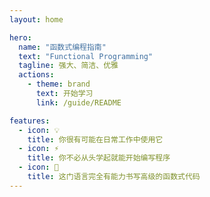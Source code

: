 ```yaml
---
layout: home

hero:
  name: "函数式编程指南"
  text: "Functional Programming"
  tagline: 强大、简洁、优雅
  actions:
    - theme: brand
      text: 开始学习
      link: /guide/README

features:
  - icon: 💡
    title: 你很有可能在日常工作中使用它
  - icon: ⚡️
    title: 你不必从头学起就能开始编写程序
  - icon: 🌳
    title: 这门语言完全有能力书写高级的函数式代码
---
```


